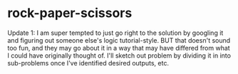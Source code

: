 # rock-paper-scissors
Update 1: I am super tempted to just go right to the solution by googling it and figuring out someone else's logic tutorial-style. BUT that doesn't sound too fun, and they may go about it in a way that may have differed from what I could have originally thought of. I'll sketch out problem by dividing it in into sub-problems once I've identified desired outputs, etc.